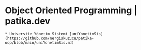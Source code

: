# Object Oriented Programming | patika.dev

```
* Üniversite Yönetim Sistemi [uniYonetimSis](https://github.com/nergiskuzucu/patika-oop/blob/main/uniYonetimSis.md)
```
